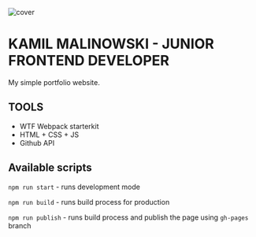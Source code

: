 ![cover](https://kamilMalinowski.github.io/og-km.png)

# KAMIL MALINOWSKI - JUNIOR FRONTEND DEVELOPER 

My simple portfolio website.

## TOOLS

- WTF Webpack starterkit
- HTML + CSS + JS
- Github API

## Available scripts

`npm run start` - runs development mode

`npm run build` - runs build process for production

`npm run publish` - runs build process and publish the page using `gh-pages` branch

